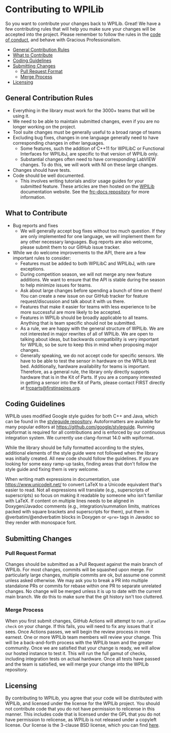 # Contributing to WPILib

So you want to contribute your changes back to WPILib. Great! We have a few contributing rules that will help you make sure your changes will be accepted into the project. Please remember to follow the rules in the [code of conduct](https://github.com/wpilibsuite/allwpilib/blob/main/CODE_OF_CONDUCT.md), and behave with Gracious Professionalism.

- [General Contribution Rules](#general-contribution-rules)
- [What to Contribute](#what-to-contribute)
- [Coding Guidelines](#coding-guidelines)
- [Submitting Changes](#submitting-changes)
    - [Pull Request Format](#pull-request-format)
    - [Merge Process](#merge-process)
- [Licensing](#licensing)

## General Contribution Rules

- Everything in the library must work for the 3000+ teams that will be using it.
- We need to be able to maintain submitted changes, even if you are no longer working on the project.
- Tool suite changes must be generally useful to a broad range of teams
- Excluding bug fixes, changes in one language generally need to have corresponding changes in other languages.
    - Some features, such the addition of C++11 for WPILibC or Functional Interfaces for WPILibJ, are specific to that version of WPILib only.
    - Substantial changes often need to have corresponding LabVIEW changes. To do this, we will work with NI on these large changes.
- Changes should have tests.
- Code should be well documented.
    - This involves writing tutorials and/or usage guides for your submitted feature. These articles are then hosted on the [WPILib](https://docs.wpilib.org/) documentation website. See the [frc-docs repository](https://github.com/wpilibsuite/frc-docs) for more information.

## What to Contribute

- Bug reports and fixes
    - We will generally accept bug fixes without too much question. If they are only implemented for one language, we will implement them for any other necessary languages. Bug reports are also welcome, please submit them to our GitHub issue tracker.
- While we do welcome improvements to the API, there are a few important rules to consider:
    - Features must be added to both WPILibC and WPILibJ, with rare exceptions.
    - During competition season, we will not merge any new feature additions. We want to ensure that the API is stable during the season to help minimize issues for teams.
    - Ask about large changes before spending a bunch of time on them! You can create a new issue on our GitHub tracker for feature request/discussion and talk about it with us there.
    - Features that make it easier for teams with less experience to be more successful are more likely to be accepted.
    - Features in WPILib should be broadly applicable to all teams. Anything that is team specific should not be submitted.
    - As a rule, we are happy with the general structure of WPILib. We are not interested in major rewrites of all of WPILib. We are open to talking about ideas, but backwards compatibility is very important for WPILib, so be sure to keep this in mind when proposing major changes.
    - Generally speaking, we do not accept code for specific sensors. We have to be able to test the sensor in hardware on the WPILib test bed. Additionally, hardware availability for teams is important. Therefore, as a general rule, the library only directly supports hardware that is in the Kit of Parts. If you are a company interested in getting a sensor into the Kit of Parts, please contact FIRST directly at frcparts@firstinspires.org.

## Coding Guidelines

WPILib uses modified Google style guides for both C++ and Java, which can be found in the [styleguide repository](https://github.com/wpilibsuite/styleguide). Autoformatters are available for many popular editors at https://github.com/google/styleguide. Running wpiformat is required for all contributions and is enforced by our continuous integration system. We currently use clang-format 14.0 with wpiformat.

While the library should be fully formatted according to the styles, additional elements of the style guide were not followed when the library was initially created. All new code should follow the guidelines. If you are looking for some easy ramp-up tasks, finding areas that don't follow the style guide and fixing them is very welcome.

When writing math expressions in documentation, use https://www.unicodeit.net/ to convert LaTeX to a Unicode equivalent that's easier to read. Not all expressions will translate (e.g., superscripts of superscripts) so focus on making it readable by someone who isn't familiar with LaTeX. If content on multiple lines needs to be aligned in Doxygen/Javadoc comments (e.g., integration/summation limits, matrices packed with square brackets and superscripts for them), put them in @verbatim/@endverbatim blocks in Doxygen or `<pre>` tags in Javadoc so they render with monospace font.

## Submitting Changes

### Pull Request Format

Changes should be submitted as a Pull Request against the main branch of WPILib. For most changes, commits will be squashed upon merge. For particularly large changes, multiple commits are ok, but assume one commit unless asked otherwise. We may ask you to break a PR into multiple standalone PRs or commits for rebase within one PR to separate unrelated changes. No change will be merged unless it is up to date with the current main branch. We do this to make sure that the git history isn't too cluttered.

### Merge Process

When you first submit changes, GitHub Actions will attempt to run `./gradlew check` on your change. If this fails, you will need to fix any issues that it sees. Once Actions passes, we will begin the review process in more earnest. One or more WPILib team members will review your change. This will be a back-and-forth process with the WPILib team and the greater community. Once we are satisfied that your change is ready, we will allow our hosted instance to test it. This will run the full gamut of checks, including integration tests on actual hardware. Once all tests have passed and the team is satisfied, we will merge your change into the WPILib repository.

## Licensing

By contributing to WPILib, you agree that your code will be distributed with WPILib, and licensed under the license for the WPILib project. You should not contribute code that you do not have permission to relicense in this manner. This includes code that is licensed under the GPL that you do not have permission to relicense, as WPILib is not released under a copyleft license. Our license is the 3-clause BSD license, which you can find [here](LICENSE.md).
